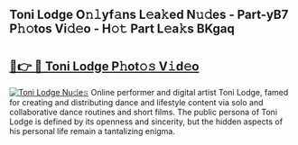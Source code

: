 ## Toni Lodge O𝚗𝚕yf𝚊ns L𝚎a𝚔ed N𝚞𝚍es - Part-yB7 P𝚑𝚘tos Vi𝚍𝚎o - H𝚘𝚝 Part L𝚎a𝚔s BKgaq

# <h2><a href="http://kf76vk.oniu.top/?m=Toni+Lodge">🔗👉 🔴 Toni Lodge P𝚑ot𝚘𝚜 V𝚒d𝚎o</a></h2>

[![Toni Lodge Nu𝚍e𝚜](https://i.imgur.com/0qMVB7G.gif)](http://kf76vk.oniu.top/?m=Toni+Lodge)
Online performer and digital artist Toni Lodge, famed for creating and distributing dance and lifestyle content via solo and collaborative dance routines and short films. The public persona of Toni Lodge is defined by its openness and sincerity, but the hidden aspects of his personal life remain a tantalizing enigma.  
